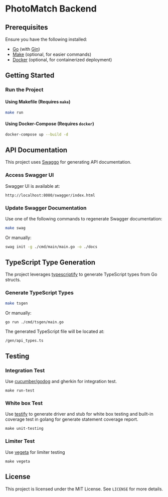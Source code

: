 # PhotoMatch Backend

## Prerequisites

Ensure you have the following installed:
- [Go](https://go.dev/) (with [Gin](https://gin-gonic.com/))
- [Make](https://www.gnu.org/software/make/) (optional, for easier commands)
- [Docker](https://www.docker.com/) (optional, for containerized deployment)

## Getting Started

### Run the Project

#### Using Makefile (Requires `make`)
```sh
make run
```

#### Using Docker-Compose (Requires `docker`)
```sh
docker-compose up --build -d
```

## API Documentation

This project uses [Swaggo](https://github.com/swaggo/swag) for generating API documentation.

### Access Swagger UI
Swagger UI is available at:
```
http://localhost:8080/swagger/index.html
```

### Update Swagger Documentation
Use one of the following commands to regenerate Swagger documentation:
```sh
make swag
```
Or manually:
```sh
swag init -g ./cmd/main/main.go -o ./docs
```

## TypeScript Type Generation

The project leverages [typescriptify](https://github.com/tkrajina/typescriptify-golang-structs) to generate TypeScript types from Go structs.

### Generate TypeScript Types
```sh
make tsgen
```
Or manually:
```sh
go run ./cmd/tsgen/main.go
```

The generated TypeScript file will be located at:
```
/gen/api_types.ts
```

## Testing

### Integration Test

Use [cucumber/godog](https://github.com/cucumber/godog) and gherkin for integration test.

```
make run-test
```

### White box Test

Use [testify](https://github.com/stretchr/testify) to generate driver and stub for white box testing and built-in coverage test in golang for generate statement coverage report.

```
make unit-testing
```

### Limiter Test

Use [vegeta](https://github.com/tsenart/vegeta) for limiter testing

```
make vegeta
```

## License

This project is licensed under the MIT License. See `LICENSE` for more details.
